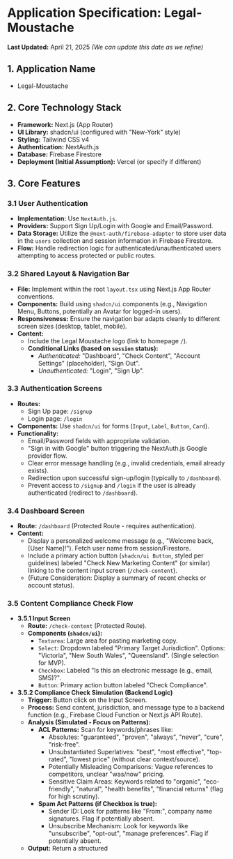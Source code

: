 # Application Specification: Legal-Moustache

**Last Updated:** April 21, 2025 *(We can update this date as we refine)*

## 1. Application Name

*   Legal-Moustache

## 2. Core Technology Stack

*   **Framework:** Next.js (App Router)
*   **UI Library:** shadcn/ui (configured with "New-York" style)
*   **Styling:** Tailwind CSS v4
*   **Authentication:** NextAuth.js
*   **Database:** Firebase Firestore
*   **Deployment (Initial Assumption):** Vercel (or specify if different)

## 3. Core Features

### 3.1 User Authentication

*   **Implementation:** Use `NextAuth.js`.
*   **Providers:** Support Sign Up/Login with Google and Email/Password.
*   **Data Storage:** Utilize the `@next-auth/firebase-adapter` to store user data in the `users` collection and session information in Firebase Firestore.
*   **Flow:** Handle redirection logic for authenticated/unauthenticated users attempting to access protected or public routes.

### 3.2 Shared Layout & Navigation Bar

*   **File:** Implement within the root `layout.tsx` using Next.js App Router conventions.
*   **Components:** Build using `shadcn/ui` components (e.g., Navigation Menu, Buttons, potentially an Avatar for logged-in users).
*   **Responsiveness:** Ensure the navigation bar adapts cleanly to different screen sizes (desktop, tablet, mobile).
*   **Content:**
    *   Include the Legal Moustache logo (link to homepage `/`).
    *   **Conditional Links (based on `session` status):**
        *   *Authenticated:* "Dashboard", "Check Content", "Account Settings" (placeholder), "Sign Out".
        *   *Unauthenticated:* "Login", "Sign Up".

### 3.3 Authentication Screens

*   **Routes:**
    *   Sign Up page: `/signup`
    *   Login page: `/login`
*   **Components:** Use `shadcn/ui` for forms (`Input`, `Label`, `Button`, `Card`).
*   **Functionality:**
    *   Email/Password fields with appropriate validation.
    *   "Sign in with Google" button triggering the NextAuth.js Google provider flow.
    *   Clear error message handling (e.g., invalid credentials, email already exists).
    *   Redirection upon successful sign-up/login (typically to `/dashboard`).
    *   Prevent access to `/signup` and `/login` if the user is already authenticated (redirect to `/dashboard`).

### 3.4 Dashboard Screen

*   **Route:** `/dashboard` (Protected Route - requires authentication).
*   **Content:**
    *   Display a personalized welcome message (e.g., "Welcome back, [User Name]!"). Fetch user name from session/Firestore.
    *   Include a primary action button (`shadcn/ui Button`, styled per guidelines) labeled "Check New Marketing Content" (or similar) linking to the content input screen (`/check-content`).
    *   (Future Consideration: Display a summary of recent checks or account status).

### 3.5 Content Compliance Check Flow

*   **3.5.1 Input Screen**
    *   **Route:** `/check-content` (Protected Route).
    *   **Components (`shadcn/ui`):**
        *   `Textarea`: Large area for pasting marketing copy.
        *   `Select`: Dropdown labeled "Primary Target Jurisdiction". Options: "Victoria", "New South Wales", "Queensland". (Single selection for MVP).
        *   `Checkbox`: Labeled "Is this an electronic message (e.g., email, SMS)?".
        *   `Button`: Primary action button labeled "Check Compliance".
*   **3.5.2 Compliance Check Simulation (Backend Logic)**
    *   **Trigger:** Button click on the Input Screen.
    *   **Process:** Send content, jurisdiction, and message type to a backend function (e.g., Firebase Cloud Function or Next.js API Route).
    *   **Analysis (Simulated - Focus on Patterns):**
        *   **ACL Patterns:** Scan for keywords/phrases like:
            *   Absolutes: "guaranteed", "proven", "always", "never", "cure", "risk-free".
            *   Unsubstantiated Superlatives: "best", "most effective", "top-rated", "lowest price" (without clear context/source).
            *   Potentially Misleading Comparisons: Vague references to competitors, unclear "was/now" pricing.
            *   Sensitive Claim Areas: Keywords related to "organic", "eco-friendly", "natural", "health benefits", "financial returns" (flag for high scrutiny).
        *   **Spam Act Patterns (if Checkbox is true):**
            *   Sender ID: Look for patterns like "From:", company name signatures. Flag if potentially absent.
            *   Unsubscribe Mechanism: Look for keywords like "unsubscribe", "opt-out", "manage preferences". Flag if potentially absent.
    *   **Output:** Return a structured

